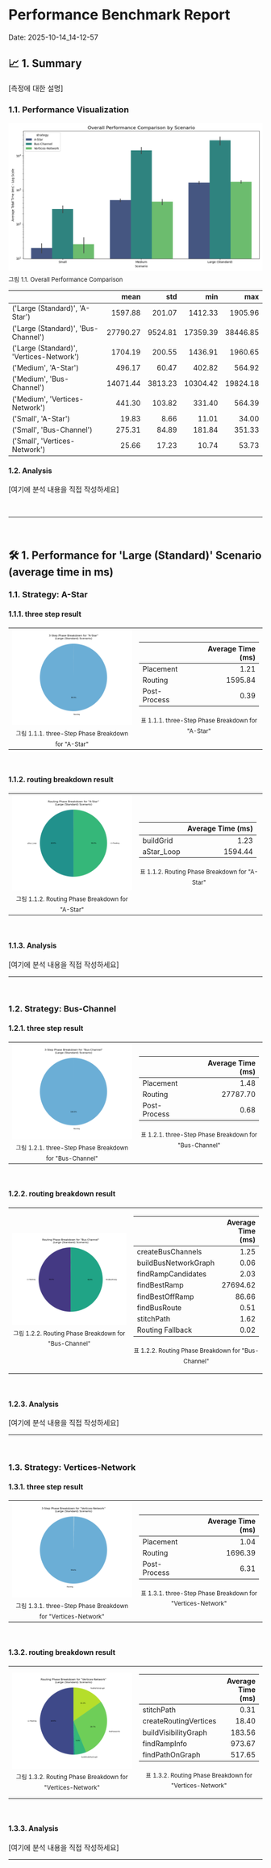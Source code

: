 # Performance Benchmark Report

Date: 2025-10-14_14-12-57

## 📈 1. Summary

[측정에 대한 설명]

### 1.1. Performance Visualization


<img src="charts/total_time_comparison.png" alt="Overall Performance Chart" >
<sub>그림 1.1. Overall Performance Comparison</sub>
<br/>


<div align="center">

|  | mean | std | min | max |
| --- | ---: | ---: | ---: | ---: |
| ('Large (Standard)', 'A-Star') | 1597.88 | 201.07 | 1412.33 | 1905.96 |
| ('Large (Standard)', 'Bus-Channel') | 27790.27 | 9524.81 | 17359.39 | 38446.85 |
| ('Large (Standard)', 'Vertices-Network') | 1704.19 | 200.55 | 1436.91 | 1960.65 |
| ('Medium', 'A-Star') | 496.17 | 60.47 | 402.82 | 564.92 |
| ('Medium', 'Bus-Channel') | 14071.44 | 3813.23 | 10304.42 | 19824.18 |
| ('Medium', 'Vertices-Network') | 441.30 | 103.82 | 331.40 | 564.39 |
| ('Small', 'A-Star') | 19.83 | 8.66 | 11.01 | 34.00 |
| ('Small', 'Bus-Channel') | 275.31 | 84.89 | 181.84 | 351.33 |
| ('Small', 'Vertices-Network') | 25.66 | 17.23 | 10.74 | 53.73 |

</div>


 #### 1.2. Analysis
[여기에 분석 내용을 직접 작성하세요]

<br/>
<hr/>
<br/>


## 🛠️ 1. Performance for 'Large (Standard)' Scenario (average time in ms)


### 1.1. Strategy: A-Star


#### 1.1.1. three step result 

<table>
  <tr>
    <td align="center">
    
<img src="charts/three_step_breakdown_pie_A-Star.png" alt="three-Step Performance Chart" width="100%" >
    <br/>
    <sub>그림 1.1.1. three-Step Phase Breakdown for "A-Star"</sub>
    
  </td>
  <td align="center" width="50%">

|  | Average Time (ms) |
| --- | ---: |
| Placement | 1.21 |
| Routing | 1595.84 |
| Post-Process | 0.39 |

<sub>표 1.1.1. three-Step Phase Breakdown for "A-Star" </sub>

  </td>
  </tr>
</table>
<br/>



#### 1.1.2. routing breakdown result

<table>
  <tr>
    <td align="center">
    
  <img src="charts/routing_breakdown_pie_A-Star.png" alt="Routing Detail Chart" width="100%" >
    <br/>
    <sub>그림 1.1.2. Routing Phase Breakdown for "A-Star"</sub>
    
  </td>
  <td align="center" width="50%">

|  | Average Time (ms) |
| --- | ---: |
| buildGrid | 1.23 |
| aStar_Loop | 1594.44 |

<sub>표 1.1.2. Routing Phase Breakdown for "A-Star" </sub>

  </td>
  </tr>
</table>
<br/>


 #### 1.1.3. Analysis
[여기에 분석 내용을 직접 작성하세요]

<hr/>
<br/>


### 1.2. Strategy: Bus-Channel


#### 1.2.1. three step result 

<table>
  <tr>
    <td align="center">
    
<img src="charts/three_step_breakdown_pie_Bus-Channel.png" alt="three-Step Performance Chart" width="100%" >
    <br/>
    <sub>그림 1.2.1. three-Step Phase Breakdown for "Bus-Channel"</sub>
    
  </td>
  <td align="center" width="50%">

|  | Average Time (ms) |
| --- | ---: |
| Placement | 1.48 |
| Routing | 27787.70 |
| Post-Process | 0.68 |

<sub>표 1.2.1. three-Step Phase Breakdown for "Bus-Channel" </sub>

  </td>
  </tr>
</table>
<br/>



#### 1.2.2. routing breakdown result

<table>
  <tr>
    <td align="center">
    
  <img src="charts/routing_breakdown_pie_Bus-Channel.png" alt="Routing Detail Chart" width="100%" >
    <br/>
    <sub>그림 1.2.2. Routing Phase Breakdown for "Bus-Channel"</sub>
    
  </td>
  <td align="center" width="50%">

|  | Average Time (ms) |
| --- | ---: |
| createBusChannels | 1.25 |
| buildBusNetworkGraph | 0.06 |
| findRampCandidates | 2.03 |
| findBestRamp | 27694.62 |
| findBestOffRamp | 86.66 |
| findBusRoute | 0.51 |
| stitchPath | 1.62 |
| Routing Fallback | 0.02 |

<sub>표 1.2.2. Routing Phase Breakdown for "Bus-Channel" </sub>

  </td>
  </tr>
</table>
<br/>


 #### 1.2.3. Analysis
[여기에 분석 내용을 직접 작성하세요]

<hr/>
<br/>


### 1.3. Strategy: Vertices-Network


#### 1.3.1. three step result 

<table>
  <tr>
    <td align="center">
    
<img src="charts/three_step_breakdown_pie_Vertices-Network.png" alt="three-Step Performance Chart" width="100%" >
    <br/>
    <sub>그림 1.3.1. three-Step Phase Breakdown for "Vertices-Network"</sub>
    
  </td>
  <td align="center" width="50%">

|  | Average Time (ms) |
| --- | ---: |
| Placement | 1.04 |
| Routing | 1696.39 |
| Post-Process | 6.31 |

<sub>표 1.3.1. three-Step Phase Breakdown for "Vertices-Network" </sub>

  </td>
  </tr>
</table>
<br/>



#### 1.3.2. routing breakdown result

<table>
  <tr>
    <td align="center">
    
  <img src="charts/routing_breakdown_pie_Vertices-Network.png" alt="Routing Detail Chart" width="100%" >
    <br/>
    <sub>그림 1.3.2. Routing Phase Breakdown for "Vertices-Network"</sub>
    
  </td>
  <td align="center" width="50%">

|  | Average Time (ms) |
| --- | ---: |
| stitchPath | 0.31 |
| createRoutingVertices | 18.40 |
| buildVisibilityGraph | 183.56 |
| findRampInfo | 973.67 |
| findPathOnGraph | 517.65 |

<sub>표 1.3.2. Routing Phase Breakdown for "Vertices-Network" </sub>

  </td>
  </tr>
</table>
<br/>


 #### 1.3.3. Analysis
[여기에 분석 내용을 직접 작성하세요]

<hr/>
<br/>


